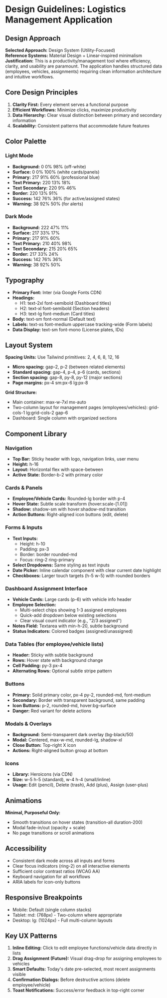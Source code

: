 # Design Guidelines: Logistics Management Application

## Design Approach
**Selected Approach:** Design System (Utility-Focused)  
**Reference Systems:** Material Design + Linear-inspired minimalism  
**Justification:** This is a productivity/management tool where efficiency, clarity, and usability are paramount. The application handles structured data (employees, vehicles, assignments) requiring clean information architecture and intuitive workflows.

## Core Design Principles
1. **Clarity First:** Every element serves a functional purpose
2. **Efficient Workflows:** Minimize clicks, maximize productivity
3. **Data Hierarchy:** Clear visual distinction between primary and secondary information
4. **Scalability:** Consistent patterns that accommodate future features

## Color Palette

### Light Mode
- **Background:** 0 0% 98% (off-white)
- **Surface:** 0 0% 100% (white cards/panels)
- **Primary:** 217 91% 60% (professional blue)
- **Text Primary:** 220 13% 18%
- **Text Secondary:** 220 9% 46%
- **Border:** 220 13% 91%
- **Success:** 142 76% 36% (for active/assigned states)
- **Warning:** 38 92% 50% (for alerts)

### Dark Mode
- **Background:** 222 47% 11%
- **Surface:** 217 33% 17%
- **Primary:** 217 91% 60%
- **Text Primary:** 210 40% 98%
- **Text Secondary:** 215 20% 65%
- **Border:** 217 33% 24%
- **Success:** 142 76% 36%
- **Warning:** 38 92% 50%

## Typography
- **Primary Font:** Inter (via Google Fonts CDN)
- **Headings:** 
  - H1: text-2xl font-semibold (Dashboard titles)
  - H2: text-xl font-semibold (Section headers)
  - H3: text-lg font-medium (Card titles)
- **Body:** text-sm font-normal (Default text)
- **Labels:** text-xs font-medium uppercase tracking-wide (Form labels)
- **Data Display:** text-sm font-mono (License plates, IDs)

## Layout System
**Spacing Units:** Use Tailwind primitives: 2, 4, 6, 8, 12, 16  
- **Micro spacing:** gap-2, p-2 (between related elements)
- **Standard spacing:** gap-4, p-4, p-6 (cards, sections)
- **Section spacing:** gap-8, py-8, py-12 (major sections)
- **Page margins:** px-4 sm:px-6 lg:px-8

**Grid Structure:**
- Main container: max-w-7xl mx-auto
- Two-column layout for management pages (employees/vehicles): grid-cols-1 lg:grid-cols-2 gap-6
- Dashboard: Single column with organized sections

## Component Library

### Navigation
- **Top Bar:** Sticky header with logo, navigation links, user menu
- **Height:** h-16
- **Layout:** Horizontal flex with space-between
- **Active State:** Border-b-2 with primary color

### Cards & Panels
- **Employee/Vehicle Cards:** Rounded-lg border with p-4
- **Hover State:** Subtle scale transform (hover:scale-[1.01])
- **Shadow:** shadow-sm with hover:shadow-md transition
- **Action Buttons:** Right-aligned icon buttons (edit, delete)

### Forms & Inputs
- **Text Inputs:** 
  - Height: h-10
  - Padding: px-3
  - Border: border rounded-md
  - Focus: ring-2 ring-primary
- **Select Dropdowns:** Same styling as text inputs
- **Date Picker:** Inline calendar component with clear current date highlight
- **Checkboxes:** Larger touch targets (h-5 w-5) with rounded borders

### Dashboard Assignment Interface
- **Vehicle Cards:** Large cards (p-6) with vehicle info header
- **Employee Selection:** 
  - Multi-select chips showing 1-3 assigned employees
  - Quick-add dropdown below existing selections
  - Clear visual count indicator (e.g., "2/3 assigned")
- **Notes Field:** Textarea with min-h-20, subtle background
- **Status Indicators:** Colored badges (assigned/unassigned)

### Data Tables (for employee/vehicle lists)
- **Header:** Sticky with subtle background
- **Rows:** Hover state with background change
- **Cell Padding:** py-3 px-4
- **Alternating Rows:** Optional subtle stripe pattern

### Buttons
- **Primary:** Solid primary color, px-4 py-2, rounded-md, font-medium
- **Secondary:** Border with transparent background, same padding
- **Icon Buttons:** p-2, rounded-md, hover:bg-surface
- **Danger:** Red variant for delete actions

### Modals & Overlays
- **Background:** Semi-transparent dark overlay (bg-black/50)
- **Modal:** Centered, max-w-md, rounded-lg, shadow-xl
- **Close Button:** Top-right X icon
- **Actions:** Right-aligned button group at bottom

### Icons
- **Library:** Heroicons (via CDN)
- **Size:** w-5 h-5 (standard), w-4 h-4 (small/inline)
- **Usage:** Edit (pencil), Delete (trash), Add (plus), Assign (user-plus)

## Animations
**Minimal, Purposeful Only:**
- Smooth transitions on hover states (transition-all duration-200)
- Modal fade-in/out (opacity + scale)
- No page transitions or scroll animations

## Accessibility
- Consistent dark mode across all inputs and forms
- Clear focus indicators (ring-2) on all interactive elements
- Sufficient color contrast ratios (WCAG AA)
- Keyboard navigation for all workflows
- ARIA labels for icon-only buttons

## Responsive Breakpoints
- Mobile: Default (single column stacks)
- Tablet: md: (768px) - Two-column where appropriate
- Desktop: lg: (1024px) - Full multi-column layouts

## Key UX Patterns
1. **Inline Editing:** Click to edit employee functions/vehicle data directly in lists
2. **Drag Assignment (Future):** Visual drag-drop for assigning employees to vehicles
3. **Smart Defaults:** Today's date pre-selected, most recent assignments visible
4. **Confirmation Dialogs:** Before destructive actions (delete employee/vehicle)
5. **Toast Notifications:** Success/error feedback in top-right corner